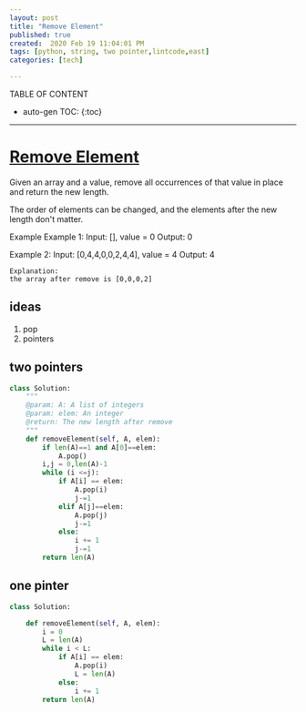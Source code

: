 ```yaml
---
layout: post
title: "Remove Element"
published: true
created:  2020 Feb 19 11:04:01 PM
tags: [python, string, two pointer,lintcode,east]
categories: [tech]

---
```


TABLE OF CONTENT

* auto-gen TOC:
{:toc}

- - -

# [Remove Element](https://www.lintcode.com/problem/remove-element/leaderboard)

Given an array and a value, remove all occurrences of that value in place and return the new length.

The order of elements can be changed, and the elements after the new length don't matter.

Example
Example 1:
	Input: [], value = 0
	Output: 0


Example 2:
	Input:  [0,4,4,0,0,2,4,4], value = 4
	Output: 4
	
	Explanation: 
	the array after remove is [0,0,0,2]


## ideas

1. pop
2. pointers

## two pointers

```python
class Solution:
    """
    @param: A: A list of integers
    @param: elem: An integer
    @return: The new length after remove
    """
    def removeElement(self, A, elem):
        if len(A)==1 and A[0]==elem:
            A.pop()
        i,j = 0,len(A)-1
        while (i <=j):
            if A[i] == elem:
                A.pop(i)
                j-=1
            elif A[j]==elem:
                A.pop(j)
                j-=1
            else:
                i += 1
                j-=1
        return len(A)
```


## one pinter

```python
class Solution:

    def removeElement(self, A, elem):
        i = 0
        L = len(A)
        while i < L:
            if A[i] == elem:
                A.pop(i)
                L = len(A)
            else:
                i += 1
        return len(A)

```



